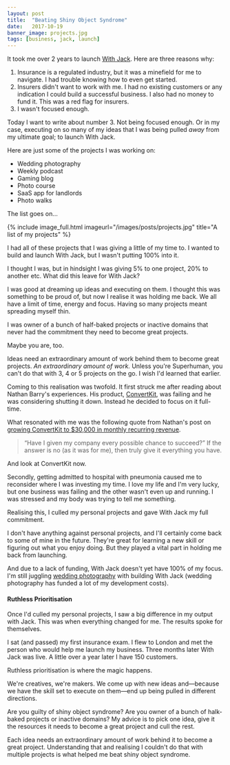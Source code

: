 ```yaml
---
layout: post
title:  "Beating Shiny Object Syndrome"
date:   2017-10-19
banner_image: projects.jpg
tags: [business, jack, launch]
---
```


It took me over 2 years to launch <a href="https://withjack.co.uk">With Jack</a>. Here are three reasons why:

1. Insurance is a regulated industry, but it was a minefield for me to navigate. I had trouble knowing how to even get started.
2. Insurers didn't want to work with me. I had no existing customers or any indication I could build a successful business. I also had no money to fund it. This was a red flag for insurers. 
3. I wasn't focused enough.

Today I want to write about number 3. Not being focused enough. Or in my case, executing on so many of my ideas that I was being pulled _away_ from my ultimate goal; to launch With Jack.

Here are just some of the projects I was working on:

* Wedding photography
* Weekly podcast
* Gaming blog
* Photo course
* SaaS app for landlords
* Photo walks

The list goes on…

{% include image_full.html imageurl="/images/posts/projects.jpg" title="A list of my projects" %}

I had all of these projects that I was giving a little of my time to. I wanted to build and launch With Jack, but I wasn't putting 100% into it.

I thought I was, but in hindsight I was giving 5% to one project, 20% to another etc. What did this leave for With Jack?

I was good at dreaming up ideas and executing on them. I thought this was something to be proud of, but now I realise it was holding me back. We all have a limit of time, energy and focus. Having so many projects meant spreading myself thin.

I was owner of a bunch of half-baked projects or inactive domains that never had the commitment they need to become great projects.

Maybe you are, too.

Ideas need an extraordinary amount of work behind them to become great projects. _An extraordinary amount of work._ Unless you're Superhuman, you can't do that with 3, 4 or 5 projects on the go. I wish I'd learned that earlier.

Coming to this realisation was twofold. It first struck me after reading about Nathan Barry's experiences. His product, <a href="https://convertkit.com/">ConvertKit</a>, was failing and he was considering shutting it down. Instead he decided to focus on it full-time.

What resonated with me was the following quote from Nathan's post on <a href="http://nathanbarry.com/30k/">growing ConvertKit to $30,000 in monthly recurring revenue</a>.

<blockquote>“Have I given my company every possible chance to succeed?” If the answer is no (as it was for me), then truly give it everything you have.</blockquote>

And look at ConvertKit now.

Secondly, getting admitted to hospital with pneumonia caused me to reconsider where I was investing my time. I love my life and I'm very lucky, but one business was failing and the other wasn't even up and running. I was stressed and my body was trying to tell me something.

Realising this, I culled my personal projects and gave With Jack my full commitment.

I don't have anything against personal projects, and I'll certainly come back to some of mine in the future. They're great for learning a new skill or figuring out what you enjoy doing. But they played a vital part in holding me back from launching.

And due to a lack of funding, With Jack doesn't yet have 100% of my focus. I'm still juggling <a href="https://girlwithacamera.dunked.com/weddings">wedding photography</a> with building With Jack (wedding photography has funded a lot of my development costs).

<h4>Ruthless Prioritisation</h4>

Once I'd culled my personal projects, I saw a big difference in my output with Jack. This was when everything changed for me. The results spoke for themselves.

I sat (and passed) my first insurance exam. I flew to London and met the person who would help me launch my business. Three months later With Jack was live. A little over a year later I have 150 customers.

Ruthless prioritisation is where the magic happens.

We're creatives, we're makers. We come up with new ideas and—because we have the skill set to execute on them—end up being pulled in different directions.

Are you guilty of shiny object syndrome? Are you owner of a bunch of halk-baked projects or inactive domains? My advice is to pick one idea, give it the resources it needs to become a great project and cull the rest.

Each idea needs an extraordinary amount of work behind it to become a great project. Understanding that and realising I couldn't do that with multiple projects is what helped me beat shiny object syndrome.